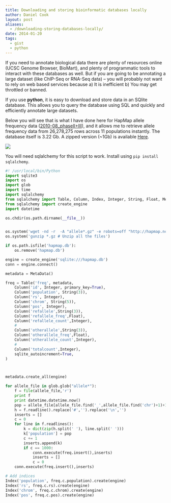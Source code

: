 ```yaml
---
title: Downloading and storing bioinformatic databases locally
author: Daniel Cook
layout: post
aliases:
  - /downloading-storing-databases-locally/
date: 2014-01-20
tags:
  - gist
  - python
---
```

If you need to annotate biological data there are plenty of resources online (UCSC Genome Browser, BioMart), and plenty of programmatic tools to interact with these databases as well. But if you are going to be annotating a large dataset (like ChIP-Seq or RNA-Seq data) &#8211; you will probably not want to rely on web based services because a) It is inefficient b) You may get throttled or banned.

If you use **python**, it is easy to download and store data in an SQlite database. This allows you to query the database using SQL and quickly and efficiently annotate large datasets.

Below you will see that is what I have done here for HapMap allele frequency data ([2010-08_phaseII+III][1]), and it allows me to retrieve allele frequency data from 26,278,275 rows across 11 populations instantly. The database itself is 3.22 Gb. A zipped version (~1Gb) is available [Here][2].

[<img src="/Screen-Shot-2014-01-20-at-12.07.25-AM.png" />][3]

You will need sqlalchemy for this script to work. Install using `pip install sqlalchemy`.

```python
#! /usr/local/bin/Python
import sqlite3
import os
import glob
import time
import sqlalchemy
from sqlalchemy import Table, Column, Index, Integer, String, Float, MetaData, ForeignKey
from sqlalchemy import create_engine
import datetime

os.chdir(os.path.dirname(__file__))


os.system('wget -nd -r  -A "allele*.gz" -e robots=off "http://hapmap.ncbi.nlm.nih.gov/downloads/frequencies/2010-08_phaseII+III/"')
os.system('gunzip *.gz # Unzip all the files')

if os.path.isfile('hapmap.db'):
    os.remove('hapmap.db')

engine = create_engine('sqlite:///hapmap.db')
conn = engine.connect()

metadata = MetaData()

freq = Table('freq', metadata,
    Column('id', Integer, primary_key=True),
    Column('population', String(3)),
    Column('rs', Integer),
    Column('chrom', String(5)),
    Column('pos', Integer),
    Column('refallele',String(3)),
    Column('refallele_freq',Float),
    Column('refallele_count',Integer),
    #
    Column('otherallele',String(3)),
    Column('otherallele_freq',Float),
    Column('otherallele_count',Integer),
    #
    Column('totalcount',Integer),
    sqlite_autoincrement=True,
)



metadata.create_all(engine)

for allele_file in glob.glob("allele*"):
    f = file(allele_file,'r')
    print f
    print datetime.datetime.now()
    pop = allele_file[allele_file.find('_',allele_file.find('chr')+1)+1:allele_file.find('_',allele_file.find('chr')+1)+4]
    h = f.readline().replace('#','').replace('\n','')
    inserts = []
    c = 0
    for line in f.readlines():
        k = dict(zip(h.split(' '), line.split(' ')))
        k['population'] = pop
        c += 1
        inserts.append(k)
        if c == 1000:
            conn.execute(freq.insert(),inserts)
            inserts = []
            c = 0
    conn.execute(freq.insert(),inserts)

# Add indices
Index('population', freq.c.population).create(engine)
Index('rs', freq.c.rs).create(engine)
Index('chrom', freq.c.chrom).create(engine)
Index('pos', freq.c.pos).create(engine)
```

 [1]: http://hapmap.ncbi.nlm.nih.gov/downloads/genotypes/2010-08_phaseII+III/forward/
 [2]: https://drive.google.com/file/d/0B_6qjHtu65BDdmFBeXdGeEc2STQ/edit?usp=sharing
 [3]: /Screen-Shot-2014-01-20-at-12.07.25-AM.png